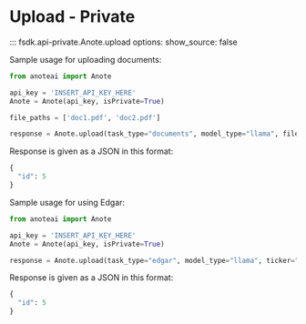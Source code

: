 
# Upload - Private

::: fsdk.api-private.Anote.upload
    options:
        show_source: false


Sample usage for uploading documents:
``` py
from anoteai import Anote

api_key = 'INSERT_API_KEY_HERE'
Anote = Anote(api_key, isPrivate=True)

file_paths = ['doc1.pdf', 'doc2.pdf']

response = Anote.upload(task_type="documents", model_type="llama", file_paths=file_paths)
```

Response is given as a JSON in this format:
``` py
{
  "id": 5
}
```

Sample usage for using Edgar:
``` py
from anoteai import Anote

api_key = 'INSERT_API_KEY_HERE'
Anote = Anote(api_key, isPrivate=True)

response = Anote.upload(task_type="edgar", model_type="llama", ticker="aapl")
```
Response is given as a JSON in this format:
``` py
{
  "id": 5
}
```